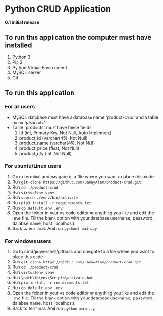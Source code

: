 # Python CRUD Application
**0.1 initial release**

## To run this application the computer must have installed
1. Python 3
2. Pip 3
3. Python Virtual Environment
4. MySQL server
5. Git

## To run this application

### For all users
- MySQL database must have a database name 'product-crud' and a table name 'products'
- Table 'products' must have these fields
    1. id (int, Primary Key, Not Null, Auto Implement)
    2. product_id (varchar(45), Not Null)
    3. product_name (varchar(45), Not Null)
    4. product_price (float, Not Null)
    5. product_qty (int, Not Null)

### For ubuntu/Linux users
1. Go to terminal and navigate to a file where you want to place this code
2. Run `git clone https://github.com/JanayAlam/product-crud.git`
3. Run `cd ./product-crud`
4. Run `virtualenv venv`
5. Run `source ./venv/bin/activate`
6. Run `pip3 install -r requirements.txt`
7. Run `cp default.env .env`
8. Open the folder in your vs code editor or anything you like and edit the .eve file. Fill the blank option with your database username, password, databse name, host (localhost).
9. Back to terminal. And run `python3 main.py`

### For windows users
1. Go to cmd/powershell/gitbash and navigate to a file where you want to place this code
2. Run `git clone https://github.com/JanayAlam/product-crud.git`
3. Run `cd ./product-crud`
4. Run `virtualenv venv`
5. Run `\path\to\env\Scripts\activate.bat`
6. Run `pip install -r requirements.txt`
7. Run `cp default.env .env`
8. Open the folder in your vs code editor or anything you like and edit the .eve file. Fill the blank option with your database username, password, databse name, host (localhost).
9. Back to terminal. And run `python main.py`